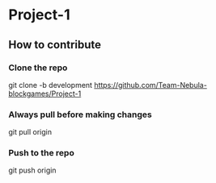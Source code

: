 # Project-1
## How to contribute

### Clone the repo
git clone -b development https://github.com/Team-Nebula-blockgames/Project-1

### Always pull before making changes
git pull origin

### Push to the repo
git push origin

